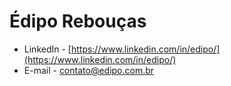 # Édipo Rebouças

- LinkedIn - [https://www.linkedin.com/in/edipo/](https://www.linkedin.com/in/edipo/)
- E-mail - [contato@edipo.com.br](mailto://contato@edipo.com.br)
